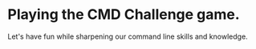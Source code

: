 # Playing the CMD Challenge game.

Let's have fun while sharpening our command line skills and knowledge.

